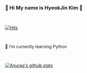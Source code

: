 ### 👋 Hi My name is HyeokJin Kim 👋

</br>

[![Hits](https://hits.seeyoufarm.com/api/count/incr/badge.svg?url=https%3A%2F%2Fgithub.com%2FLandWhale2&count_bg=%2379C83D&title_bg=%23555555&icon=&icon_color=%23E7E7E7&title=hits&edge_flat=false)](https://hits.seeyoufarm.com)


</br>

🔭 I’m currently learning Python


</br>

[![Anurag's github stats](https://github-readme-stats.vercel.app/api?username=LandWhale2)](https://github.com/anuraghazra/github-readme-stats)
